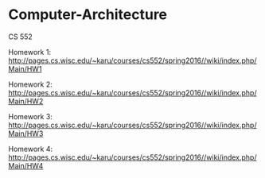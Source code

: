 # Computer-Architecture
CS 552

Homework 1:
http://pages.cs.wisc.edu/~karu/courses/cs552/spring2016//wiki/index.php/Main/HW1

Homework 2:
http://pages.cs.wisc.edu/~karu/courses/cs552/spring2016//wiki/index.php/Main/HW2

Homework 3:
http://pages.cs.wisc.edu/~karu/courses/cs552/spring2016//wiki/index.php/Main/HW3

Homework 4:
http://pages.cs.wisc.edu/~karu/courses/cs552/spring2016//wiki/index.php/Main/HW4
